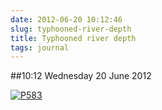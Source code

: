 ```yaml
---
date: 2012-06-20 10:12:46
slug: typhooned-river-depth
title: Typhooned river depth
tags: journal
---
```


##10:12 Wednesday 20 June 2012

[![P583](http://getfile5.posterous.com/getfile/files.posterous.com/thunderrabbit/jthHsyGanciwvbwGjloaBcuzGzHqqvCyqbHmIrsBpufhskoovHbbvfbGCAyD/p583.jpg.scaled500.jpg)](http://getfile3.posterous.com/getfile/files.posterous.com/thunderrabbit/jthHsyGanciwvbwGjloaBcuzGzHqqvCyqbHmIrsBpufhskoovHbbvfbGCAyD/p583.jpg.scaled1000.jpg)
